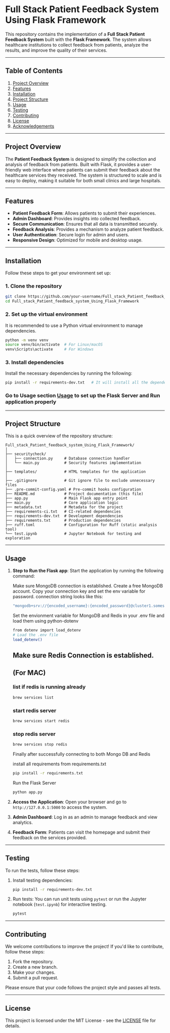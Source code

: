 # Full Stack Patient Feedback System Using Flask Framework

This repository contains the implementation of a **Full Stack Patient Feedback System** built with the **Flask Framework**. The system allows healthcare institutions to collect feedback from patients, analyze the results, and improve the quality of their services.

---

## Table of Contents
1. [Project Overview](#project-overview)
2. [Features](#features)
3. [Installation](#installation)
4. [Project Structure](#project-structure)
5. [Usage](#usage)
6. [Testing](#testing)
7. [Contributing](#contributing)
8. [License](#license)
9. [Acknowledgements](#acknowledgements)

---

## Project Overview

The **Patient Feedback System** is designed to simplify the collection and analysis of feedback from patients. Built with Flask, it provides a user-friendly web interface where patients can submit their feedback about the healthcare services they received. The system is structured to scale and is easy to deploy, making it suitable for both small clinics and large hospitals.

---

## Features

- **Patient Feedback Form**: Allows patients to submit their experiences.
- **Admin Dashboard**: Provides insights into collected feedback.
- **Secure Communication**: Ensures that all data is transmitted securely.
- **Feedback Analysis**: Provides a mechanism to analyze patient feedback.
- **User Authentication**: Secure login for admin and users.
- **Responsive Design**: Optimized for mobile and desktop usage.

---

## Installation

Follow these steps to get your environment set up:

### 1. Clone the repository
```bash
git clone https://github.com/your-username/Full_stack_Patient_feedback_system_Using_Flask_Framework.git
cd Full_stack_Patient_feedback_system_Using_Flask_Framework
```

### 2. Set up the virtual environment
It is recommended to use a Python virtual environment to manage dependencies.

```bash
python -m venv venv
source venv/bin/activate  # For Linux/macOS
venv\Scripts\activate     # For Windows
```

### 3. Install dependencies
Install the necessary dependencies by running the following:

```bash
pip install -r requirements-dev.txt   # It will install all the dependencies needed for the project 
```

### Go to Usage section [Usage](#usage) to set up the Flask Server and Run application properly

---

## Project Structure

This is a quick overview of the repository structure:

```
Full_stack_Patient_feedback_system_Using_Flask_Framework/
│
├── securitycheck/
│   ├── connection.py     # Database connection handler
│   └── main.py           # Security features implementation
│
├── templates/            # HTML templates for the application
│
├── .gitignore            # Git ignore file to exclude unnecessary files
├── .pre-commit-config.yaml # Pre-commit hooks configuration
├── README.md             # Project documentation (this file)
├── app.py                # Main Flask app entry point
├── main.py               # Core application logic
├── metadata.txt          # Metadata for the project
├── requirements-ci.txt   # CI-related dependencies
├── requirements-dev.txt  # Development dependencies
├── requirements.txt      # Production dependencies
├── ruff.toml             # Configuration for Ruff (static analysis tool)
└── test.ipynb            # Jupyter Notebook for testing and exploration
```

---

## Usage

1. **Step to Run the Flask app**:
   Start the application by running the following command:

  
   Make sure MongoDB connection is established.
   Create a free MongoDB account. Copy your connection key and set the env variable for password.
   connection string looks like this:
   ```bash
   "mongodb+srv://{encoded_username}:{encoded_password}@cluster1.somestring.mongodb.net/?appName=yourClusterName"
   ```
   Set the envionment variable for MongoDB and Redis in your .env file and load them using python-dotenv

   ```bash
   from dotenv import load_dotenv
   # Load the .env file
   load_dotenv()
   ```

   ## Make sure Redis Connection is established.
   
   ## (For MAC)

   ### list if redis is running already
   ```bash
   brew services list
   ```
   ### start redis server
   ```bash
   brew services start redis
   ```
   ### stop redis server
   ```bash
   brew services stop redis
   ```

   Finally after successfully connecting to both Mongo DB and Redis 

   install all requirements from requirements.txt

   ```bash
   pip install -r requirements.txt
   ```

   Run the Flask Server

   ```bash
   python app.py
   ```

2. **Access the Application**:
   Open your browser and go to `http://127.0.0.1:5000` to access the system.

3. **Admin Dashboard**:
   Log in as an admin to manage feedback and view analytics.

4. **Feedback Form**:
   Patients can visit the homepage and submit their feedback on the services provided.

---

## Testing

To run the tests, follow these steps:

1. Install testing dependencies:
   ```bash
   pip install -r requirements-dev.txt
   ```

2. Run tests:
   You can run unit tests using `pytest` or run the Jupyter notebook (`test.ipynb`) for interactive testing.

   ```bash
   pytest
   ```

---

## Contributing

We welcome contributions to improve the project! If you'd like to contribute, follow these steps:

1. Fork the repository.
2. Create a new branch.
3. Make your changes.
4. Submit a pull request.

Please ensure that your code follows the project style and passes all tests.

---

## License

This project is licensed under the MIT License - see the [LICENSE](LICENSE) file for details.
